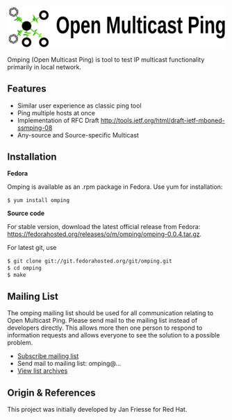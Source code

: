![OMPing Banner](extras/img/omping-banner.png "Open Multicast Ping")

Omping (Open Multicast Ping) is tool to test IP multicast functionality
primarily in local network.


Features
--------

- Similar user experience as classic ping tool
- Ping multiple hosts at once
- Implementation of RFC Draft ​http://tools.ietf.org/html/draft-ietf-mboned-ssmping-08
- Any-source and Source-specific Multicast 


Installation
------------

**Fedora**

Omping is available as an .rpm package in Fedora.  Use yum for
installation:

    $ yum install omping

**Source code**

For stable version, download the latest official release from Fedora:
​https://fedorahosted.org/releases/o/m/omping/omping-0.0.4.tar.gz.

For latest git, use

    $ git clone git://git.fedorahosted.org/git/omping.git
	$ cd omping
	$ make


Mailing List
------------

The omping mailing list should be used for all communication relating to
Open Multicast Ping.  Please send mail to the mailing list instead of
developers directly.  This allows more then one person to respond to
information requests and allows everyone to see the solution to a
possible problem.

- ​[Subscribe mailing list](https://lists.fedorahosted.org/mailman/listinfo/omping)
- Send mail to mailing list: omping@…
- ​[View list archives](https://lists.fedorahosted.org/pipermail/omping/)


Origin & References
-------------------

This project was initially developed by ​Jan Friesse for ​Red Hat.
